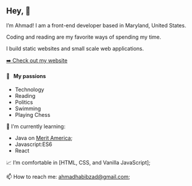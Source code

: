 ## Hey, :wave:

I’m Ahmad! I am a front-end developer based in Maryland, United States.

Coding and reading are my favorite ways of spending my time.

I build static websites and small scale web applications.

<p><a href="https://habibzad.dev/" target="_blank">➡️ Check out my website</a></p>

#### 🧡 &nbsp;&nbsp;My passions

* Technology 
* Reading
* Politics
* Swimming
* Playing Chess

:page_with_curl: I'm currently learning:
- Java on [Merit America](https://www.meritamerica.org/); 
- Javascript:ES6
- React

📈 I’m comfortable in [HTML, CSS, and Vanilla JavaScript];

📫 How to reach me: <ahmadhabibzad@gmail.com>;
